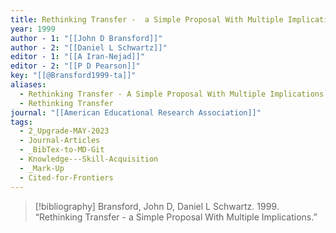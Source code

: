 ```yaml
---
title: Rethinking Transfer -  a Simple Proposal With Multiple Implications
year: 1999
author - 1: "[[John D Bransford]]"
author - 2: "[[Daniel L Schwartz]]"
editor - 1: "[[A Iran-Nejad]]"
editor - 2: "[[P D Pearson]]"
key: "[[@Bransford1999-ta]]"
aliases:
  - Rethinking Transfer - A Simple Proposal With Multiple Implications
  - Rethinking Transfer
journal: "[[American Educational Research Association]]"
tags:
  - 2_Upgrade-MAY-2023
  - Journal-Articles
  - _BibTex-to-MD-Git
  - Knowledge---Skill-Acquisition
  - _Mark-Up
  - Cited-for-Frontiers
---
```


> [!bibliography]
> Bransford, John D, Daniel L Schwartz. 1999. “Rethinking Transfer -  a Simple Proposal With Multiple Implications.”